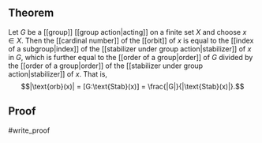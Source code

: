 ## Theorem
Let $G$ be a [[group]] [[group action|acting]] on a finite set $X$ and choose $x\in X$. Then the [[cardinal number]] of the [[orbit]] of $x$ is equal to the [[index of a subgroup|index]] of the [[stabilizer under group action|stabilizer]] of $x$ in $G$, which is further equal to the [[order of a group|order]] of $G$ divided by the [[order of a group|order]] of the [[stabilizer under group action|stabilizer]] of $x$. That is, $$|\text{orb}(x)| = [G:\text{Stab}(x)] = \frac{|G|}{|\text{Stab}(x)|}.$$
## Proof
#write_proof 